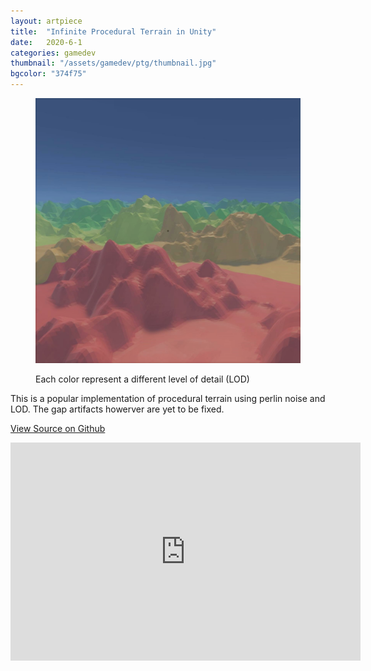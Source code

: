 ```yaml
---
layout: artpiece
title:  "Infinite Procedural Terrain in Unity"
date:   2020-6-1
categories: gamedev
thumbnail: "/assets/gamedev/ptg/thumbnail.jpg"
bgcolor: "374f75"
---
```


<figure class="center-fit">
  <img src="/assets/gamedev/ptg/thumbnail.jpg"/>
  <figcaption>
    <p>Each color represent a different level of detail (LOD)</p>
  </figcaption>
</figure>

This is a popular implementation of procedural terrain using perlin noise and LOD. The gap artifacts howerver are yet to be fixed. 

[View Source on Github](https://github.com/casrom/UnityPlayground)

<div class="video-responsive">
<iframe width="560" height="349" src="https://www.youtube.com/embed/Zfw04AuMZsQ" frameborder="0" allow="accelerometer; autoplay; encrypted-media; gyroscope; picture-in-picture" allowfullscreen></iframe>
</div>





